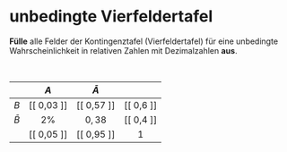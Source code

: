 <!--
version:  0.0.1

language: de

@style
input {
    text-align: center;
}
@end

formula: \carry   \textcolor{red}{\scriptsize #1}
formula: \digit   \rlap{\carry{#1}}\phantom{#2}#2
formula: \permil  \text{‰}

import: https://raw.githubusercontent.com/LiaTemplates/Tikz-Jax/main/README.md

script: https://cdn.jsdelivr.net/gh/LiaTemplates/Tikz-Jax@main/dist/index.js


tags: Kontingenztafel, Vierfeldertafel, unbedingte Wahrscheinlichkeit, sehr leicht, sehr niedrig, Angeben

comment: Fülle die Vierfeldertafel für eine unbedingte Wahrscheinlichkeit aus.

author: Martin Lommatzsch

-->




# unbedingte Vierfeldertafel

**Fülle** alle Felder der Kontingenztafel (Vierfeldertafel) für eine unbedingte Wahrscheinlichkeit in relativen Zahlen mit Dezimalzahlen **aus**.

<br>


<!-- data-type="none" -->
|           |     $A$    | $\bar{A}$  |            |
| :-------: | :--------: | :-------:  | :--------: |
| $B$       | [[ 0,03 ]] | [[ 0,57 ]] | [[ 0,6  ]] |
| $\bar{B}$ |   $2\%$    |   $0,38$   | [[ 0,4  ]] |
|           | [[ 0,05 ]] | [[ 0,95 ]] |      1     |
